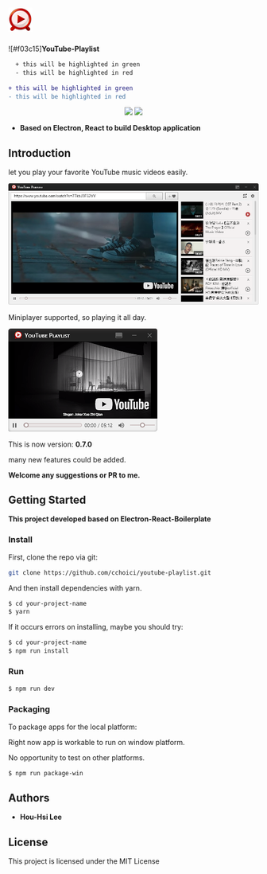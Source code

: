 # <img src='./internals/img/youtubePlaylist.png' />
![#f03c15]**YouTube-Playlist**
```diff
  + this will be highlighted in green
  - this will be highlighted in red
```
```diff
+ this will be highlighted in green
- this will be highlighted in red
```

<div align="center">
<img src='https://img.shields.io/github/license/mashape/apistatus.svg' />
<img src='https://img.shields.io/badge/PRs-welcome-red.svg' />
</div>


* **Based on Electron, React to build Desktop application**

## Introduction

let you play your favorite YouTube music videos easily.

<img src='./internals/img/player.png' />


Miniplayer supported, so playing it all day.

<img src='./internals/img/miniPlayer.png' />

This is now version: **0.7.0**

many new features could be added.

**Welcome any suggestions or PR to me.**

## Getting Started

**This project developed based on Electron-React-Boilerplate**


### Install

First, clone the repo via git:

```bash
git clone https://github.com/cchoici/youtube-playlist.git
```

And then install dependencies with yarn.

```bash
$ cd your-project-name
$ yarn
```
If it occurs errors on installing, maybe you should try:

```bash
$ cd your-project-name
$ npm run install
```

### Run

```bash
$ npm run dev
```

### Packaging

To package apps for the local platform:

Right now app is workable to run on window platform.

No opportunity to test on other platforms.

```bash
$ npm run package-win
```

## Authors

* **Hou-Hsi Lee**

## License

This project is licensed under the MIT License
